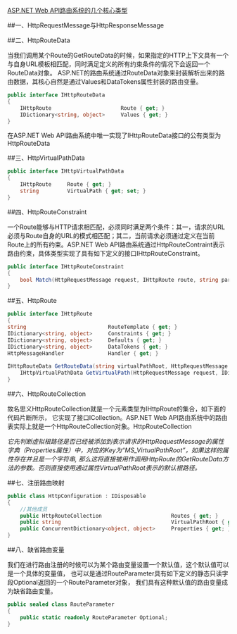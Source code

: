 ﻿[ASP.NET Web API路由系统的几个核心类型 ](http://www.cnblogs.com/artech/p/asp-net-web-api-routing-01.html)

##一、HttpRequestMessage与HttpResponseMessage


##二、HttpRouteData

当我们调用某个Route的GetRouteData的时候，如果指定的HTTP上下文具有一个与自身URL模板相匹配，同时满足定义的所有约束条件的情况下会返回一个RouteData对象。
ASP.NET的路由系统通过RouteData对象来封装解析出来的路由数据，其核心自然是通过Values和DataTokens属性封装的路由变量。

``` C#
public interface IHttpRouteData
{
    IHttpRoute                      Route { get; }
    IDictionary<string, object>     Values { get; }
}
```

在ASP.NET Web API路由系统中唯一实现了IHttpRouteData接口的公有类型为HttpRouteData

##三、HttpVirtualPathData


``` C#
public interface IHttpVirtualPathData
{
    IHttpRoute     Route { get; }
    string         VirtualPath { get; set; }
}

```


##四、HttpRouteConstraint


一个Route能够与HTTP请求相匹配，必须同时满足两个条件：其一，请求的URL必须与Route自身的URL的模式相匹配；其二，当前请求必须通过定义在当前Route上的所有约束。ASP.NET Web API路由系统通过HttpRouteContraint表示路由约束，具体类型实现了具有如下定义的接口IHttpRouteConstraint。

``` C#
public interface IHttpRouteConstraint
{
    bool Match(HttpRequestMessage request, IHttpRoute route, string parameterName, IDictionary<string, object> values, HttpRouteDirection routeDirection);
}
```


##五、HttpRoute

``` C#
public interface IHttpRoute
{
string                          RouteTemplate { get; }
IDictionary<string, object>     Constraints { get; }
IDictionary<string, object>     Defaults { get; }
IDictionary<string, object>     DataTokens { get; }
HttpMessageHandler              Handler { get; }
 
IHttpRouteData GetRouteData(string virtualPathRoot, HttpRequestMessage request);
    IHttpVirtualPathData GetVirtualPath(HttpRequestMessage request, IDictionary<string, object> values);
}

```

##六、HttpRouteCollection

故名思义HttpRouteCollection就是一个元素类型为IHttpRoute的集合，如下面的代码片断所示，
它实现了接口ICollection<IHttpRoute>。ASP.NET Web API路由系统中的路由表实际上就是一个HttpRouteCollection对象。HttpRouteCollection


*它先判断虚拟根路径是否已经被添加到表示请求的HttpRequestMessage的属性字典（Properties属性）中，对应的Key为“MS_VirtualPathRoot”，如果这样的属性存在并且是一个字符串,
那么这将直接被用作调用HttpRoute的GetRouteData方法的参数。否则直接使用通过属性VirtualPathRoot表示的默认根路径。*



##七、注册路由映射

    
``` C#
public class HttpConfiguration : IDisposable
{
    //其他成员
    public HttpRouteCollection                      Routes { get; }
    public string                                   VirtualPathRoot { get; }
    public ConcurrentDictionary<object, object>     Properties { get; }
}
```


##八、缺省路由变量

我们在进行路由注册的时候可以为某个路由变量设置一个默认值，这个默认值可以是一个具体的变量值，
也可以是通过RouteParameter具有如下定义的静态只读字段Optional返回的一个RouteParameter对象，
我们具有这种默认值的路由变量成为缺省路由变量。

``` C#
public sealed class RouteParameter
{
    public static readonly RouteParameter Optional;
}
```
